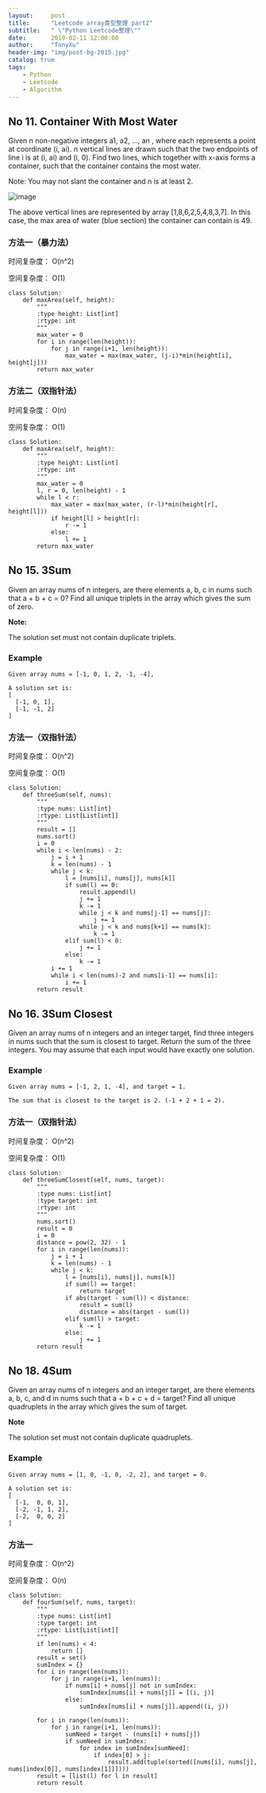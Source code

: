 ```yaml
---
layout:     post
title:      "Leetcode array类型整理 part2"
subtitle:   " \"Python Leetcode整理\""
date:       2019-02-11 12:00:00
author:     "TonyXu"
header-img: "img/post-bg-2015.jpg"
catalog: true
tags:
    - Python
    - Leetcode
    - Algorithm
---
```


## No 11. Container With Most Water

Given n non-negative integers a1, a2, ..., an , where each represents a point at coordinate (i, ai). n vertical lines are drawn such that the two endpoints of line i is at (i, ai) and (i, 0). Find two lines, which together with x-axis forms a container, such that the container contains the most water.

Note: You may not slant the container and n is at least 2.

![image](/img/in-post/post-leetcode-11.jpg)

The above vertical lines are represented by array [1,8,6,2,5,4,8,3,7]. In this case, the max area of water (blue section) the container can contain is 49.

### 方法一（暴力法）

时间复杂度： O(n^2)

空间复杂度： O(1)

```
class Solution:
    def maxArea(self, height):
        """
        :type height: List[int]
        :rtype: int
        """
        max_water = 0
        for i in range(len(height)):
            for j in range(i+1, len(height)):
                max_water = max(max_water, (j-i)*min(height[i], height[j]))
        return max_water
```

### 方法二（双指针法）

时间复杂度： O(n)

空间复杂度： O(1)

```
class Solution:
    def maxArea(self, height):
        """
        :type height: List[int]
        :rtype: int
        """
        max_water = 0
        l, r = 0, len(height) - 1
        while l < r:
            max_water = max(max_water, (r-l)*min(height[r], height[l]))
            if height[l] > height[r]:
                r -= 1
            else:
                l += 1
        return max_water
```

## No 15. 3Sum

Given an array nums of n integers, are there elements a, b, c in nums such that a + b + c = 0? Find all unique triplets in the array which gives the sum of zero.

**Note:**

The solution set must not contain duplicate triplets.

### Example

```
Given array nums = [-1, 0, 1, 2, -1, -4],

A solution set is:
[
  [-1, 0, 1],
  [-1, -1, 2]
]
```

### 方法一（双指针法）

时间复杂度： O(n^2)

空间复杂度： O(1)

```
class Solution:
    def threeSum(self, nums):
        """
        :type nums: List[int]
        :rtype: List[List[int]]
        """
        result = []
        nums.sort()
        i = 0
        while i < len(nums) - 2:
            j = i + 1
            k = len(nums) - 1
            while j < k:
                l = [nums[i], nums[j], nums[k]]
                if sum(l) == 0:
                    result.append(l)
                    j += 1
                    k -= 1
                    while j < k and nums[j-1] == nums[j]:
                        j += 1
                    while j < k and nums[k+1] == nums[k]:
                        k -= 1
                elif sum(l) < 0:
                    j += 1
                else:
                    k -= 1
            i += 1
            while i < len(nums)-2 and nums[i-1] == nums[i]:
                i += 1
        return result
```


## No 16. 3Sum Closest

Given an array nums of n integers and an integer target, find three integers in nums such that the sum is closest to target. Return the sum of the three integers. You may assume that each input would have exactly one solution.

### Example

```
Given array nums = [-1, 2, 1, -4], and target = 1.

The sum that is closest to the target is 2. (-1 + 2 + 1 = 2).
```

### 方法一（双指针法）

时间复杂度： O(n^2)

空间复杂度： O(1)

```
class Solution:
    def threeSumClosest(self, nums, target):
        """
        :type nums: List[int]
        :type target: int
        :rtype: int
        """
        nums.sort()
        result = 0
        i = 0
        distance = pow(2, 32) - 1
        for i in range(len(nums)):
            j = i + 1
            k = len(nums) - 1
            while j < k:
                l = [nums[i], nums[j], nums[k]]
                if sum(l) == target:
                    return target
                if abs(target - sum(l)) < distance:
                    result = sum(l)
                    distance = abs(target - sum(l))
                elif sum(l) > target:
                    k -= 1
                else:
                    j += 1
        return result
```

## No 18. 4Sum

Given an array nums of n integers and an integer target, are there elements a, b, c, and d in nums such that a + b + c + d = target? Find all unique quadruplets in the array which gives the sum of target.

**Note**

The solution set must not contain duplicate quadruplets.

### Example

```
Given array nums = [1, 0, -1, 0, -2, 2], and target = 0.

A solution set is:
[
  [-1,  0, 0, 1],
  [-2, -1, 1, 2],
  [-2,  0, 0, 2]
]
```

### 方法一

时间复杂度： O(n^2)

空间复杂度： O(n)

```
class Solution:
    def fourSum(self, nums, target):
        """
        :type nums: List[int]
        :type target: int
        :rtype: List[List[int]]
        """
        if len(nums) < 4:
            return []
        result = set()
        sumIndex = {}
        for i in range(len(nums)):
            for j in range(i+1, len(nums)):
                if nums[i] + nums[j] not in sumIndex:
                    sumIndex[nums[i] + nums[j]] = [(i, j)]
                else:
                    sumIndex[nums[i] + nums[j]].append((i, j))

        for i in range(len(nums)):
            for j in range(i+1, len(nums)):
                sumNeed = target - (nums[i] + nums[j])
                if sumNeed in sumIndex:
                    for index in sumIndex[sumNeed]:
                        if index[0] > j:
                            result.add(tuple(sorted([nums[i], nums[j], nums[index[0]], nums[index[1]]])))
        result = [list(l) for l in result]
        return result
```
